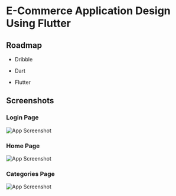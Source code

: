 
# E-Commerce Application Design Using Flutter



## Roadmap
- Dribble

- Dart

- Flutter


## Screenshots
### Login Page

![App Screenshot](https://github.com/rafipsv/E-Commerce-UI-1/blob/master/assets/ScreenShots/tia1642985103064814289.png?raw=true)

### Home Page

![App Screenshot](https://github.com/rafipsv/E-Commerce-UI-1/blob/master/assets/ScreenShots/tia5025187580502082547.png?raw=true)

### Categories Page

![App Screenshot](https://github.com/rafipsv/E-Commerce-UI-1/blob/master/assets/ScreenShots/tia4234107397884408244.png?raw=true)


